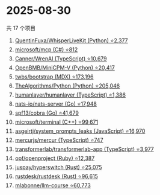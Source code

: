 # 2025-08-30

共 17 个项目

<!-- BEGIN GITHUB -->
<!-- 最后更新时间 2025-08-30 01:07:46 +0800 -->
1. [QuentinFuxa/WhisperLiveKit (Python) ⭐2,377](https://github.com/QuentinFuxa/WhisperLiveKit)
1. [microsoft/mcp (C#) ⭐812](https://github.com/microsoft/mcp)
1. [Canner/WrenAI (TypeScript) ⭐10,679](https://github.com/Canner/WrenAI)
1. [OpenBMB/MiniCPM-V (Python) ⭐20,417](https://github.com/OpenBMB/MiniCPM-V)
1. [twbs/bootstrap (MDX) ⭐173,196](https://github.com/twbs/bootstrap)
1. [TheAlgorithms/Python (Python) ⭐205,046](https://github.com/TheAlgorithms/Python)
1. [humanlayer/humanlayer (TypeScript) ⭐1,386](https://github.com/humanlayer/humanlayer)
1. [nats-io/nats-server (Go) ⭐17,948](https://github.com/nats-io/nats-server)
1. [spf13/cobra (Go) ⭐41,679](https://github.com/spf13/cobra)
1. [microsoft/terminal (C++) ⭐99,671](https://github.com/microsoft/terminal)
1. [asgeirtj/system_prompts_leaks (JavaScript) ⭐16,970](https://github.com/asgeirtj/system_prompts_leaks)
1. [mercurjs/mercur (TypeScript) ⭐747](https://github.com/mercurjs/mercur)
1. [transformerlab/transformerlab-app (TypeScript) ⭐3,977](https://github.com/transformerlab/transformerlab-app)
1. [opf/openproject (Ruby) ⭐12,387](https://github.com/opf/openproject)
1. [juspay/hyperswitch (Rust) ⭐25,075](https://github.com/juspay/hyperswitch)
1. [rustdesk/rustdesk (Rust) ⭐96,615](https://github.com/rustdesk/rustdesk)
1. [mlabonne/llm-course ⭐60,773](https://github.com/mlabonne/llm-course)
<!-- END GITHUB -->